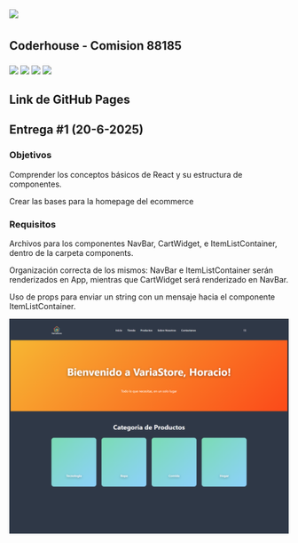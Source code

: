 <h1><img src="https://img.shields.io/badge/CURSO%3A-%20REACT-blue?style=plastic&logo=codementor" width="auto" height="28"></h1>
<h2>Coderhouse - Comision 88185</h2>
<h3>
  <img src="https://img.shields.io/badge/HTML5-E34F26?style=for-the-badge&logo=html5&logoColor=white">
  <img src="https://img.shields.io/badge/CSS3-1572B6?style=for-the-badge&logo=css3&logoColor=white">
  <img src="https://img.shields.io/badge/Node%20js-339933?style=for-the-badge&logo=nodedotjs&logoColor=white">
  <img src="https://img.shields.io/badge/React-20232A?style=for-the-badge&logo=react&logoColor=61DAFB">
</h3>
<h2>Link de GitHub Pages</h2>
<h2>Entrega #1 (20-6-2025)</h2>
<h3>Objetivos</h3>
<p>Comprender los conceptos básicos de React y su estructura de componentes.</p>
<p>Crear las bases para la homepage del ecommerce</p>
<h3>Requisitos</h3>
<p>Archivos para los componentes NavBar, CartWidget, e ItemListContainer, dentro de la carpeta components.</p>
<p>Organización correcta de los mismos: NavBar e ItemListContainer serán renderizados en App, mientras que CartWidget será renderizado en NavBar.</p>
<p>Uso de props para enviar un string con un mensaje hacia el componente ItemListContainer.</p>
<p><img src="./public/readme/main-v1.png"></p>
